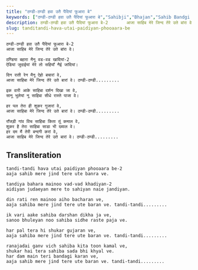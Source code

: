 ```yaml
---
title: "ठण्डी-ठण्डी हवा उतै पैदियां फूआरा बे"
keywords: ["ठण्डी-ठण्डी हवा उतै पैदियां फूआरा बे","Sahibji","Bhajan","Sahib Bandgi Bhajan","Sant Kabir Bhajan","bhajan lyrics","साहिब बंदगी भजन","भजन"]
description: ठण्डी-ठण्डी हवा उतै पैदियां फूआरा बे-2       आजा साहिब मेरे जिन्द तेरे उते बांरा वे।          ठण्डिया बहारा मैनू वड-वड खादियां-2       ऐडियां जुदाईय
slug: tanditandi-hava-utai-paidiyan-phooaara-be
---
```


  
    ठण्डी-ठण्डी हवा उतै पैदियां फूआरा बे-2  
    आजा साहिब मेरे जिन्द तेरे उते बांरा वे।  
  
    ठण्डिया बहारा मैनू वड-वड खादियां-2  
    ऐडियां जुदाईयां मेरे तो सहियाँ नैई जांदियां।  
  
    दिन राती रेन मैनू ऐहो बचारां वे,  
    आजा साहिबा मेरे जिन्द तेरे उते बारां वे। ठण्डी-ठण्डी.........  
  
    इक वारी आके साहिबा दर्शन दिखा जा वे,  
    सानू भुलेयां नू साहिबा सीधे रास्ते पाजा वे।  
  
    हर पल तेरा ही शुकर गुजारां वे,  
    आजा साहिबा मेरे जिन्द तेरे उते बारां वे। ठण्डी-ठण्डी.........  
  
    राँजड़ी गांव विच साहिबा किता तूं कमाल वे,  
    शुकर है तेरा साहिबा साडा भी ख्याल वे।  
    हर दम मैं तेरी बन्दगी करां वे,  
    आजा साहिब मेरे जिन्द तेरे उते बारां वे। ठण्डी-ठण्डी.........  


## Transliteration

  
    tandi-tandi hava utai paidiyan phooaara be-2  
    aaja sahib mere jind tere ute banra ve.  
  
    tandiya bahara mainoo vad-vad khadiyan-2  
    aidiyan judaeyan mere to sahiyan naie jandiyan.  
  
    din rati ren mainoo aiho bacharan ve,  
    aaja sahiba mere jind tere ute baran ve. tandi-tandi.........  
  
    ik vari aake sahiba darshan dikha ja ve,  
    sanoo bhuleyan noo sahiba sidhe raste paja ve.  
  
    har pal tera hi shukar gujaran ve,  
    aaja sahiba mere jind tere ute baran ve. tandi-tandi.........  
  
    ranajadai ganv vich sahiba kita toon kamal ve,  
    shukar hai tera sahiba sada bhi khyal ve.  
    har dam main teri bandagi karan ve,  
    aaja sahib mere jind tere ute baran ve. tandi-tandi.........  

  